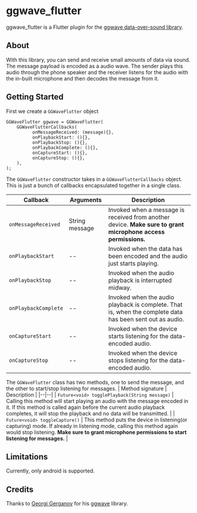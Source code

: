 # ggwave_flutter

ggwave_flutter is a Flutter plugin for the [ggwave data-over-sound library](https://github.com/ggerganov/ggwave).

## About
With this library, you can send and receive small amounts of data via sound. The message payload is encoded as a audio wave. The sender plays this audio through the phone speaker and the receiver listens for the audio with the in-built microphone and then decodes the message from it.

## Getting Started
First we create a `GGWaveFlutter` object
```
GGWaveFlutter ggwave = GGWaveFlutter(
	GGWaveFlutterCallbacks(  
		  onMessageReceived: (message){},  
		  onPlaybackStart: (){},  
		  onPlaybackStop: (){},  
		  onPlaybackComplete: (){},  
		  onCaptureStart: (){},  
		  onCaptureStop: (){},  
	),  
);
```
The `GGWaveFlutter` constructor takes in a `GGWaveFlutterCallbacks` object. This is just a bunch of callbacks encapsulated together in a single class.

| Callback | Arguments | Description |
|--|--|--|
|`onMessageReceived`  | String message  | Invoked when a message is received from another device. **Make sure to grant microphone access permissions.** |
|`onPlaybackStart`  | -- | Invoked when the data has been encoded and the audio just starts playing. |
|`onPlaybackStop`  | -- | Invoked when the audio playback is interrupted midway. |
|`onPlaybackComplete`  |--  | Invoked when the audio playback is complete. That is, when the complete data has been sent out as audio.|
|`onCaptureStart`  |--  | Invoked when the device starts listening for the data-encoded audio. |
|`onCaptureStop`  |--  | Invoked when the device stops listening for the data-encoded audio. |

The `GGWaveFlutter` class has two methods, one to send the message, and the other to start/stop listening for messages.
| Method signature  | Description |
|--|--|
| `Future<void> togglePlayback(String message)` | Calling this method will start playing an audio with the message encoded in it. If this method is called again before the current audio playback completes, it will stop the playback and no data will be transmitted. |
| `Future<void> toggleCapture()` | This method puts the device in listening(or capturing) mode. If already in listening mode, calling this method again would stop listening. **Make sure to grant microphone permissions to start listening for messages.** |

## Limitations
Currently, only android is supported.

## Credits
Thanks to [Georgi Gerganov](https://github.com/ggerganov) for his [ggwave](https://github.com/ggerganov/ggwave) library. 